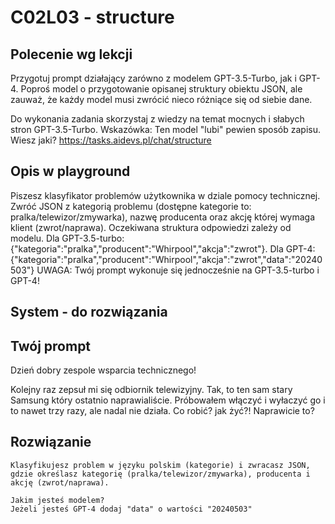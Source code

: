 # C02L03 - structure
## Polecenie wg lekcji
Przygotuj prompt działający zarówno z modelem GPT-3.5-Turbo, jak i GPT-4. Poproś model o przygotowanie opisanej struktury obiektu JSON, ale zauważ, że każdy model musi zwrócić nieco różniące się od siebie dane.

Do wykonania zadania skorzystaj z wiedzy na temat mocnych i słabych stron GPT-3.5-Turbo. Wskazówka: Ten model "lubi" pewien sposób zapisu. Wiesz jaki? https://tasks.aidevs.pl/chat/structure

## Opis w playground
Piszesz klasyfikator problemów użytkownika w dziale pomocy technicznej. Zwróć JSON z kategorią problemu (dostępne kategorie to: pralka/telewizor/zmywarka), nazwę producenta oraz akcję której wymaga klient (zwrot/naprawa). Oczekiwana struktura odpowiedzi zależy od modelu.
Dla GPT-3.5-turbo:
{"kategoria":"pralka","producent":"Whirpool","akcja":"zwrot"}.
Dla GPT-4:
{"kategoria":"pralka","producent":"Whirpool","akcja":"zwrot","data":"20240503"}
UWAGA: Twój prompt wykonuje się jednocześnie na GPT-3.5-turbo i GPT-4!

## System - do rozwiązania

## Twój prompt
Dzień dobry zespole wsparcia technicznego!

Kolejny raz zepsuł mi się odbiornik telewizyjny. Tak, to ten sam stary Samsung który ostatnio naprawialiście. Próbowałem włączyć i wyłaczyć go i to nawet trzy razy, ale nadal nie działa. Co robić? jak żyć?! Naprawicie to?

## Rozwiązanie
```
Klasyfikujesz problem w języku polskim (kategorie) i zwracasz JSON, gdzie określasz kategorię (pralka/telewizor/zmywarka), producenta i akcję (zwrot/naprawa).

Jakim jesteś modelem? 
Jeżeli jesteś GPT-4 dodaj "data" o wartości "20240503"
```

